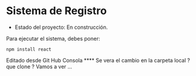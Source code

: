 <h1> Sistema de Registro</h1>

- Estado del proyecto: En construcción.

Para ejecutar el sistema, debes poner:

```npm install react```

Editado desde Git Hub Consola **** Se vera el cambio en la carpeta local ? que clone ? Vamos a ver ...

